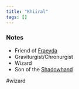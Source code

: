 ```yaml
---
title: "Khiiral"
tags: []
---
```


### Notes
- Friend of [Fraeyda](content/PCs/Fraeyda.md)
- Graviturgist/Chronurgist
- Wizard
- Son of the [Shadowhand](Shadowhand)

#wizard 